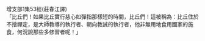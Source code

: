 增支部1集53經(莊春江譯)  
「比丘們！如果比丘實行慈心如彈指那樣短的時間，比丘們！這被稱為：比丘住於不捨禪定，是大師教導的執行者、朝向教誡的執行者，他非無用地食用國家的施食，何況說那些多修習者呢！」  
  
  
